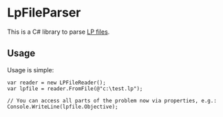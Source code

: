 # LpFileParser

This is a C# library to parse [LP files](http://lpsolve.sourceforge.net/5.1/lp-format.htm).

## Usage

Usage is simple:

```
var reader = new LPFileReader();
var lpfile = reader.FromFile(@"c:\test.lp");

// You can access all parts of the problem now via properties, e.g.:
Console.WriteLine(lpfile.Objective);
```